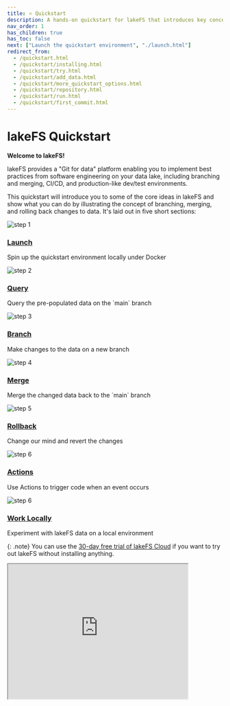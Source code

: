 ```yaml
---
title: ⭐ Quickstart
description: A hands-on quickstart for lakeFS that introduces key concepts including branching, merging, and rollback. 
nav_order: 1
has_children: true
has_toc: false
next: ["Launch the quickstart environment", "./launch.html"]
redirect_from: 
  - /quickstart.html
  - /quickstart/installing.html
  - /quickstart/try.html
  - /quickstart/add_data.html
  - /quickstart/more_quickstart_options.html
  - /quickstart/repository.html
  - /quickstart/run.html
  - /quickstart/first_commit.html
---
```


# lakeFS Quickstart

**Welcome to lakeFS!**

lakeFS provides a "Git for data" platform enabling you to implement best practices from software engineering on your data lake, including branching and merging, CI/CD, and production-like dev/test environments. 

This quickstart will introduce you to some of the core ideas in lakeFS and show what you can do by illustrating the concept of branching, merging, and rolling back changes to data. It's laid out in five short sections: 


<div class="quickstart-steps">

<div class="row">
<div class="col step-num">
<img src="{{ site.baseurl }}/assets/img/quickstart/quickstart-step-01.png" alt="step 1"/>
</div>
<div class="col">
<h3>
<a href="launch.html">Launch</a>
</h3>
<p>Spin up the quickstart environment locally under Docker</p>
</div>
</div>

<div class="row">
<div class="col step-num">
<img src="{{ site.baseurl }}/assets/img/quickstart/quickstart-step-02.png" alt="step 2"/>
</div>
<div class="col">
<h3>
<a href="query.html">Query</a>
</h3>
<p>Query the pre-populated data on the `main` branch</p>
</div>
</div>

<div class="row">
<div class="col step-num">
<img src="{{ site.baseurl }}/assets/img/quickstart/quickstart-step-03.png" alt="step 3"/>
</div>
<div class="col">
<h3>
<a href="branch.html">Branch</a>
</h3>
<p>Make changes to the data on a new branch</p>
</div>
</div>

<div class="row">
<div class="col step-num">
<img src="{{ site.baseurl }}/assets/img/quickstart/quickstart-step-04.png" alt="step 4"/>
</div>
<div class="col">
<h3>
<a href="commit-and-merge.html">Merge</a>
</h3>
<p>Merge the changed data back to the `main` branch</p>
</div>
</div>

<div class="row">
<div class="col step-num">
<img src="{{ site.baseurl }}/assets/img/quickstart/quickstart-step-05.png" alt="step 5"/>
</div>
<div class="col">
<h3>
<a href="rollback.html">Rollback</a>
</h3>
<p>Change our mind and revert the changes</p>
</div>
</div>
</div>

<div class="row">
<div class="col step-num">
<img src="{{ site.baseurl }}/assets/img/quickstart/quickstart-step-06.png" alt="step 6"/>
</div>
<div class="col">
<h3>
<a href="actions-and-hooks.html">Actions</a>
</h3>
<p>Use Actions to trigger code when an event occurs</p>
</div>
</div>

<div class="row">
<div class="col step-num">
<img src="{{ site.baseurl }}/assets/img/quickstart/quickstart-step-07.png" alt="step 6"/>
</div>
<div class="col">
<h3>
<a href="work-with-data-locally.html">Work Locally</a>
</h3>
<p>Experiment with lakeFS data on a local environment</p>
</div>
</div>

{: .note}
You can use the [30-day free trial of lakeFS Cloud](https://lakefs.cloud/register) if you want to try out lakeFS without installing anything. 

<iframe width="420" height="315" src="https://www.youtube.com/embed/R1r023CsTOw"></iframe>


